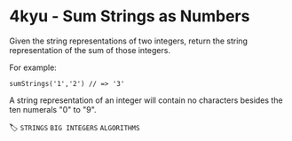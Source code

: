 # 4kyu - Sum Strings as Numbers

Given the string representations of two integers, return the string representation of the sum of those integers.

For example:

```
sumStrings('1','2') // => '3'
```

A string representation of an integer will contain no characters besides the ten numerals "0" to "9".

🏷 `STRINGS` `BIG INTEGERS` `ALGORITHMS`
